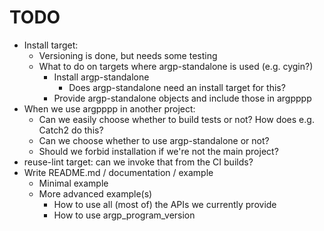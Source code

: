 <!--
SPDX-FileCopyrightText: 2025 Thomas Mathys
SPDX-License-Identifier: MIT
-->

# TODO
* Install target:
  * Versioning is done, but needs some testing
  * What to do on targets where argp-standalone is used (e.g. cygin?)
    * Install argp-standalone
      * Does argp-standalone need an install target for this?
    * Provide argp-standalone objects and include those in argpppp
* When we use argpppp in another project:
  * Can we easily choose whether to build tests or not? How does e.g. Catch2 do this?
  * Can we choose whether to use argp-standalone or not?
  * Should we forbid installation if we're not the main project?
* reuse-lint target: can we invoke that from the CI builds?
* Write README.md / documentation / example
  * Minimal example
  * More advanced example(s)
    * How to use all (most of) the APIs we currently provide
    * How to use argp_program_version
